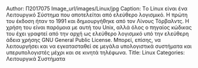Author: Π2017075
Image_url/images/Linux/jpg
Caption: Τo Linux είναι ένα Λειτουργικό Σύστημα που αποτελείται από ελεύθερο λογισμικό. Η πρώτη του έκδοση ήταν το 1991 και δημιουργήθηκε
από τον Λίνους Τόρβαλντς. Η χρήση του είναι παρόμοια με αυτή του Unix, αλλά όλος ο πηγαίος κώδικας του έχει γραφτεί από την αρχή ως
ελεύθερο λογισμικό υπό την ελεύθερη άδεια χρήσης GNU General Public License. Μπορεί, επίσης, να λειτουργήσει και να εγκατασταθεί σε  μεγάλα υπολογιστικά συστήματα και υπερυπολογιστές μέχρι και σε κινητά τηλέφωνα.
Title: Linux
Categories: Λειτουργικά Συστήματα
